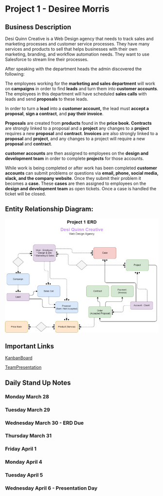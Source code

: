 # Project 1 - Desiree Morris

## Business Description

Desi Quinn Creative is a Web Design agency that needs to track sales and marketing processes
and customer service processes. They have many services and products to sell that helps businesses
with their own marketing, branding, and workflow automation needs. They want to use Salesforce to
stream line their processes.

After speaking with the department heads the admin discovered the following: 

The employees working for the **marketing and sales department** will work on **campaigns** in order to find **leads** and turn them into **customer accounts**.  The employees in this department will have scheduled **sales calls** with leads and send **proposals** to these leads.

In order to turn a **lead** into a **customer account,** the lead must **accept a proposal**, **sign a contract**, and **pay their invoice**. 

**Proposals** are created from **products** found in the **price book.  Contracts** are strongly linked to a proposal and a **project** any changes to a **project** requires a new **proposal** and **contract**. **Invoices** are also strongly linked to a **proposal** and **project**, and any changes to a project will require a new **proposal** and **contract**.

**customer accounts** are then assigned to employees on the **design and development team** in order to complete **projects** for those accounts.  

While work is being completed or after work has been completed **customer accounts** can submit problems or questions via **email, phone, social media, slack, and the company website**.  Once they submit their problem it becomes a **case.** These **cases** are then assigned to employees on the **design and development team** as open tickets. Once a case is handled the ticket will be closed.

## Entity Relationship Diagram:

![ERD](images/Project1ERD.jpg)

## Important Links

[KanbanBoard](https://github.com/22-03-14RevatureSalesforceTraining/Amplifire/projects/7)

[TeamPresentation](https://docs.google.com/presentation/d/1Ia6bgkTv1_Vp76MGxZWrrRHw8KLOU0M6AS6y3V2xd3k/edit?usp=sharing)

## Daily Stand Up Notes

### Monday March 28
### Tuesday March 29
### Wednesday March 30 - ERD Due
### Thursday March 31
### Friday April 1

### Monday April 4
### Tuesday April 5
### Wednesday April 6 - Presentation Day